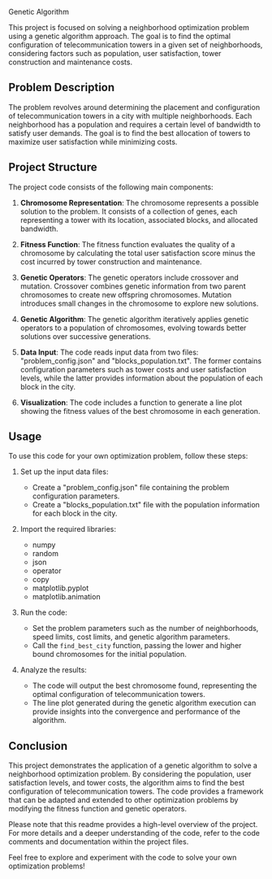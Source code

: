 Genetic Algorithm


This project is focused on solving a neighborhood optimization problem using a genetic algorithm approach. The goal is to find the optimal configuration of telecommunication towers in a given set of neighborhoods, considering factors such as population, user satisfaction, tower construction and maintenance costs.

## Problem Description

The problem revolves around determining the placement and configuration of telecommunication towers in a city with multiple neighborhoods. Each neighborhood has a population and requires a certain level of bandwidth to satisfy user demands. The goal is to find the best allocation of towers to maximize user satisfaction while minimizing costs.

## Project Structure

The project code consists of the following main components:

1. **Chromosome Representation**: The chromosome represents a possible solution to the problem. It consists of a collection of genes, each representing a tower with its location, associated blocks, and allocated bandwidth.

2. **Fitness Function**: The fitness function evaluates the quality of a chromosome by calculating the total user satisfaction score minus the cost incurred by tower construction and maintenance.

3. **Genetic Operators**: The genetic operators include crossover and mutation. Crossover combines genetic information from two parent chromosomes to create new offspring chromosomes. Mutation introduces small changes in the chromosome to explore new solutions.

4. **Genetic Algorithm**: The genetic algorithm iteratively applies genetic operators to a population of chromosomes, evolving towards better solutions over successive generations.

5. **Data Input**: The code reads input data from two files: "problem_config.json" and "blocks_population.txt". The former contains configuration parameters such as tower costs and user satisfaction levels, while the latter provides information about the population of each block in the city.

6. **Visualization**: The code includes a function to generate a line plot showing the fitness values of the best chromosome in each generation.

## Usage

To use this code for your own optimization problem, follow these steps:

1. Set up the input data files:
   - Create a "problem_config.json" file containing the problem configuration parameters.
   - Create a "blocks_population.txt" file with the population information for each block in the city.

2. Import the required libraries:
   - numpy
   - random
   - json
   - operator
   - copy
   - matplotlib.pyplot
   - matplotlib.animation

3. Run the code:
   - Set the problem parameters such as the number of neighborhoods, speed limits, cost limits, and genetic algorithm parameters.
   - Call the `find_best_city` function, passing the lower and higher bound chromosomes for the initial population.

4. Analyze the results:
   - The code will output the best chromosome found, representing the optimal configuration of telecommunication towers.
   - The line plot generated during the genetic algorithm execution can provide insights into the convergence and performance of the algorithm.

## Conclusion

This project demonstrates the application of a genetic algorithm to solve a neighborhood optimization problem. By considering the population, user satisfaction levels, and tower costs, the algorithm aims to find the best configuration of telecommunication towers. The code provides a framework that can be adapted and extended to other optimization problems by modifying the fitness function and genetic operators.

Please note that this readme provides a high-level overview of the project. For more details and a deeper understanding of the code, refer to the code comments and documentation within the project files.

Feel free to explore and experiment with the code to solve your own optimization problems!

